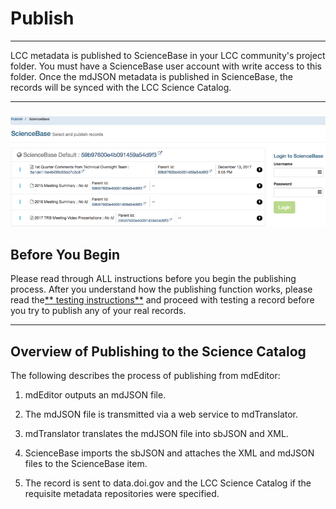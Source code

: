 # Publish

---

LCC metadata is published to ScienceBase in your LCC community's project folder. You must have a ScienceBase user account with write access to this folder. Once the mdJSON metadata is published in ScienceBase, the records will be synced with the LCC Science Catalog.

---

### ![](/assets/publish_screenshot_overview.png)

## Before You Begin

Please read through ALL instructions before you begin the publishing process. After you understand how the publishing function works, please read the[** testing instructions**](/publish/instructions-for-testing-publishing.md) and proceed with testing a record before you try to publish any of your real records.

---

## Overview of Publishing to the Science Catalog

The following describes the process of publishing from mdEditor:

1. mdEditor outputs an mdJSON file.

2. The mdJSON file is transmitted via a web service to mdTranslator.

3. mdTranslator translates the mdJSON file into sbJSON and XML.

4. ScienceBase imports the sbJSON and attaches the XML and mdJSON files to the ScienceBase item.

5. The record is sent to data.doi.gov and the LCC Science Catalog if the requisite metadata repositories were specified. 





